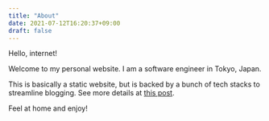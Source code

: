 ```yaml
---
title: "About"
date: 2021-07-12T16:20:37+09:00
draft: false
---
```


Hello, internet!

Welcome to my personal website.
I am a software engineer in Tokyo, Japan.

This is basically a static website, but is backed by a bunch of tech stacks to streamline blogging. See more details at [this post](/posts/how-i-build-this-blog/).

Feel at home and enjoy!
